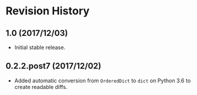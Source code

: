 # Revision History

## 1.0 (2017/12/03)

- Initial stable release.

## 0.2.2.post7 (2017/12/02)

 - Added automatic conversion from `OrderedDict` to `dict` on Python 3.6 to create readable diffs.
